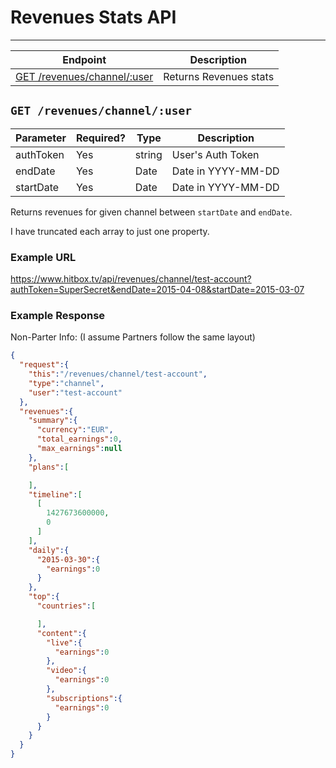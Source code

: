 # Revenues Stats API
***

| Endpoint | Description |
| ---- | --------------- |
| [GET /revenues/channel/:user](/channel/revenues.md#get-revenueschanneluser) | Returns Revenues stats |

## `GET /revenues/channel/:user`

| Parameter | Required? | Type | Description |
| --- | --- | --- | --- |
| authToken | Yes | string | User's Auth Token |
| endDate | Yes | Date | Date in YYYY-MM-DD |
| startDate | Yes | Date | Date in YYYY-MM-DD |

Returns revenues for given channel between `startDate` and `endDate`.

I have truncated each array to just one property.

### Example URL

https://www.hitbox.tv/api/revenues/channel/test-account?authToken=SuperSecret&endDate=2015-04-08&startDate=2015-03-07

### Example Response 

Non-Parter Info: (I assume Partners follow the same layout)
```json
{
  "request":{
    "this":"/revenues/channel/test-account",
    "type":"channel",
    "user":"test-account"
  },
  "revenues":{
    "summary":{
      "currency":"EUR",
      "total_earnings":0,
      "max_earnings":null
    },
    "plans":[

    ],
    "timeline":[
      [
        1427673600000,
        0
      ]
    ],
    "daily":{
      "2015-03-30":{
        "earnings":0
      }
    },
    "top":{
      "countries":[

      ],
      "content":{
        "live":{
          "earnings":0
        },
        "video":{
          "earnings":0
        },
        "subscriptions":{
          "earnings":0
        }
      }
    }
  }
}
```

